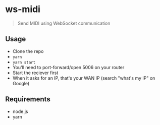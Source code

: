 # ws-midi
> Send MIDI using WebSocket communication

## Usage

* Clone the repo
* `yarn`
* `yarn start`
* You'll need to port-forward/open 5006 on your router
* Start the reciever first
* When it asks for an IP, that's your WAN IP (search "what's my IP" on Google)

## Requirements

* node.js
* yarn

